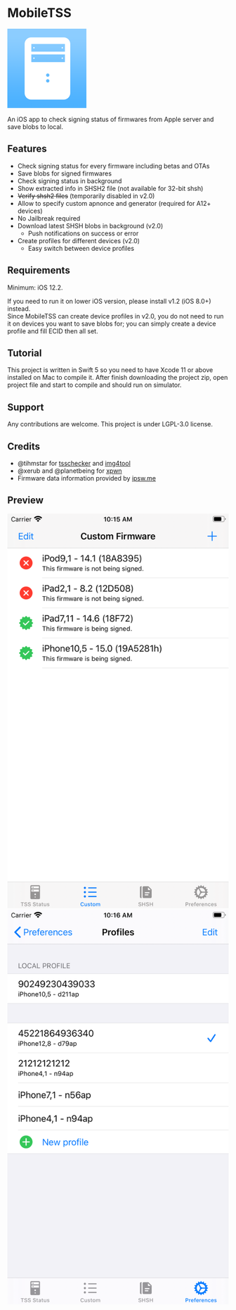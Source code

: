 # MobileTSS
![icon](Images/icon.png) </br>

An iOS app to check signing status of firmwares from Apple server and save blobs to local.

## Features
* Check signing status for every firmware including betas and OTAs
* Save blobs for signed firmwares
* Check signing status in background
* Show extracted info in SHSH2 file (not available for 32-bit shsh)
* ~~Verify shsh2 files~~ (temporarily disabled in v2.0)
* Allow to specify custom apnonce and generator (required for A12+ devices)
* No Jailbreak required
* Download latest SHSH blobs in background (v2.0)
    * Push notifications on success or error
* Create profiles for different devices (v2.0)
    * Easy switch between device profiles 

## Requirements
Minimum: iOS 12.2. <br/>

If you need to run it on lower iOS version, please install v1.2 (iOS 8.0+) instead. <br/>
Since MobileTSS can create device profiles in v2.0, you do not need to run it on devices you want to save blobs for; you can simply create a device profile and fill ECID then all set.

## Tutorial
This project is written in Swift 5 so you need to have Xcode 11 or above installed on Mac to compile it. After finish downloading the project zip, open project file and start to compile and should run on simulator. 

## Support
Any contributions are welcome. This project is under LGPL-3.0 license.  

## Credits
* @tihmstar for [tsschecker](https://github.com/tihmstar/tsschecker) and [img4tool](https://github.com/tihmstar/img4tool)
* @xerub and @planetbeing for [xpwn](https://github.com/xerub/xpwn)
* Firmware data information provided by [ipsw.me](https://ipsw.me)

## Preview
![custom](Images/custom.png) 
![profile](Images/profile.png)
</br>

